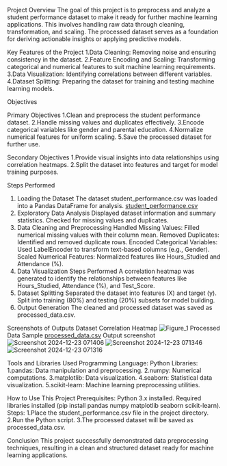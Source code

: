 Project Overview
The goal of this project is to preprocess and analyze a student performance dataset to make it ready for further machine learning applications. This involves handling raw data through cleaning, transformation, and scaling. The processed dataset serves as a foundation for deriving actionable insights or applying predictive models.

Key Features of the Project
1.Data Cleaning: Removing noise and ensuring consistency in the dataset.
2.Feature Encoding and Scaling: Transforming categorical and numerical features to suit machine learning requirements.
3.Data Visualization: Identifying correlations between different variables.
4.Dataset Splitting: Preparing the dataset for training and testing machine learning models.


Objectives

Primary Objectives
1.Clean and preprocess the student performance dataset.
2.Handle missing values and duplicates effectively.
3.Encode categorical variables like gender and parental education.
4.Normalize numerical features for uniform scaling.
5.Save the processed dataset for further use.

Secondary Objectives
1.Provide visual insights into data relationships using correlation heatmaps.
2.Split the dataset into features and target for model training purposes.

Steps Performed
1. Loading the Dataset
The dataset student_performance.csv was loaded into a Pandas DataFrame for analysis.
[student_performance.csv](https://github.com/user-attachments/files/18224106/student_performance.csv)
2. Exploratory Data Analysis
Displayed dataset information and summary statistics.
Checked for missing values and duplicates.
3. Data Cleaning and Preprocessing
Handled Missing Values: Filled numerical missing values with their column mean.
Removed Duplicates: Identified and removed duplicate rows.
Encoded Categorical Variables: Used LabelEncoder to transform text-based columns (e.g., Gender).
Scaled Numerical Features: Normalized features like Hours_Studied and Attendance (%).
4. Data Visualization
   Steps Performed
  A correlation heatmap was generated to identify the relationships between features like Hours_Studied, Attendance (%), and Test_Score.
5. Dataset Splitting
Separated the dataset into features (X) and target (y).
Split into training (80%) and testing (20%) subsets for model building.
6. Output Generation
The cleaned and processed dataset was saved as processed_data.csv.

Screenshots of Outputs
Dataset Correlation Heatmap
![Figure_1](https://github.com/user-attachments/assets/948dcf10-2438-4653-a885-8bf7ef6b4d1c)
Processed Data Sample
[processed_data.csv](https://github.com/user-attachments/files/18224078/processed_data.csv)
Output screenshot
![Screenshot 2024-12-23 071406](https://github.com/user-attachments/assets/835cbb35-f2a0-4c55-8126-0741ee964883)
![Screenshot 2024-12-23 071346](https://github.com/user-attachments/assets/6d5980a1-9a11-42bc-a95b-2b859e016ab3)
![Screenshot 2024-12-23 071316](https://github.com/user-attachments/assets/a5454741-819d-46ce-b7c0-afd076b4f2d8)



Tools and Libraries Used
Programming Language: Python
Libraries:
1.pandas: Data manipulation and preprocessing.
2.numpy: Numerical computations.
3.matplotlib: Data visualization.
4.seaborn: Statistical data visualization.
5.scikit-learn: Machine learning preprocessing utilities.

How to Use This Project
Prerequisites:
Python 3.x installed.
Required libraries installed (pip install pandas numpy matplotlib seaborn scikit-learn).
Steps:
1.Place the student_performance.csv file in the project directory.
2.Run the Python script.
3.The processed dataset will be saved as processed_data.csv.


Conclusion
This project successfully demonstrated data preprocessing techniques, resulting in a clean and structured dataset ready for machine learning applications.


